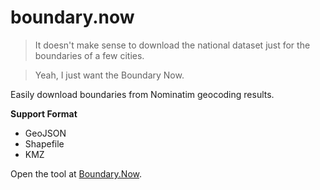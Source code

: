# boundary.now

> It doesn't make sense to download the national dataset just for the boundaries of a few cities.

> Yeah, I just want the Boundary Now.

Easily download boundaries from Nominatim geocoding results.

**Support Format**
* GeoJSON
* Shapefile
* KMZ

Open the tool at [Boundary.Now](https://haoliangyu.github.io/boundary.now).

